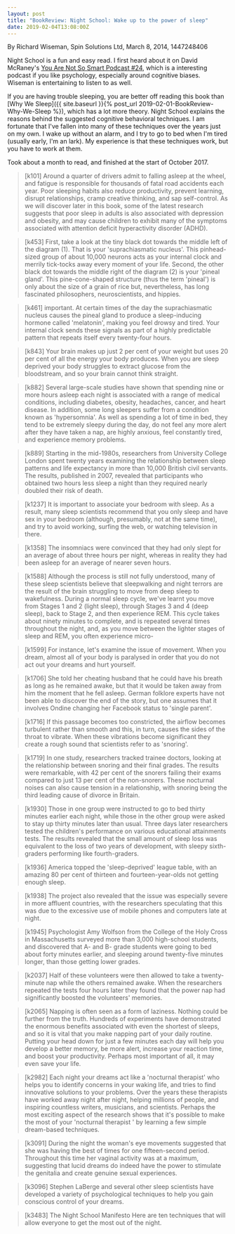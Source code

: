 ```yaml
---
layout: post
title: "BookReview: Night School: Wake up to the power of sleep"
date: 2019-02-04T13:08:00Z
---
```

By Richard Wiseman, Spin Solutions Ltd, March 8, 2014, 1447248406

Night School is a fun and easy read. I first heard about it on David McRaney's
[You Are Not So Smart Podcast #24](http://n99.us/mqc), which is a
interesting podcast if you like psychology, especially around
cognitive biases. Wiseman is entertaining to listen to as well.

If you are having trouble sleeping, you are better off reading this
book than
[Why We Sleep]({{ site.baseurl }}{% post_url 2019-02-01-BookReview-Why-We-Sleep %}), 
which has a lot more theory. Night School explains the reasons
behind the suggested cognitive behavioral techniques. I am
fortunate that I've fallen into many of these techniques
over the years just on my own. I wake up without an alarm,
and I try to go to bed when I'm tired (usually early, I'm an lark).
My experience is that these techniques work, but you have to work
at them.

Took about a month to read, and finished at the start of October 2017.

> [k101] Around a quarter of drivers admit to falling asleep at the
> wheel, and fatigue is responsible for thousands of fatal road
> accidents each year. Poor sleeping habits also reduce productivity,
> prevent learning, disrupt relationships, cramp creative thinking,
> and sap self-control. As we will discover later in this book, some
> of the latest research suggests that poor sleep in adults is also
> associated with depression and obesity, and may cause children to
> exhibit many of the symptoms associated with attention deficit
> hyperactivity disorder (ADHD).

> [k453] First, take a look at the tiny black dot towards the middle
> left of the diagram (1). That is your 'suprachiasmatic
> nucleus'. This pinhead-sized group of about 10,000 neurons acts as
> your internal clock and merrily tick-tocks away every moment of your
> life.  Second, the other black dot towards the middle right of the
> diagram (2) is your 'pineal gland'. This pine-cone-shaped structure
> (thus the term 'pineal') is only about the size of a grain of rice
> but, nevertheless, has long fascinated philosophers,
> neuroscientists, and hippies.

> [k461] important. At certain times of the day the suprachiasmatic
> nucleus causes the pineal gland to produce a sleep-inducing hormone
> called 'melatonin', making you feel drowsy and tired. Your internal
> clock sends these signals as part of a highly predictable pattern
> that repeats itself every twenty-four hours.

> [k843] Your brain makes up just 2 per cent of your weight but uses
> 20 per cent of all the energy your body produces. When you are sleep
> deprived your body struggles to extract glucose from the
> bloodstream, and so your brain cannot think straight.

> [k882] Several large-scale studies have shown that spending nine or
> more hours asleep each night is associated with a range of medical
> conditions, including diabetes, obesity, headaches, cancer, and
> heart disease. In addition, some long sleepers suffer from a
> condition known as 'hypersomnia'. As well as spending a lot of time
> in bed, they tend to be extremely sleepy during the day, do not feel
> any more alert after they have taken a nap, are highly anxious, feel
> constantly tired, and experience memory problems.

> [k889] Starting in the mid-1980s, researchers from University
> College London spent twenty years examining the relationship between
> sleep patterns and life expectancy in more than 10,000 British civil
> servants. The results, published in 2007, revealed that participants
> who obtained two hours less sleep a night than they required nearly
> doubled their risk of death.

> [k1237] It is important to associate your bedroom with sleep. As a
> result, many sleep scientists recommend that you only sleep and have
> sex in your bedroom (although, presumably, not at the same time),
> and try to avoid working, surfing the web, or watching television in
> there.

> [k1358] The insomniacs were convinced that they had only slept for
> an average of about three hours per night, whereas in reality they
> had been asleep for an average of nearer seven hours.

> [k1588] Although the process is still not fully understood, many of
> these sleep scientists believe that sleepwalking and night terrors
> are the result of the brain struggling to move from deep sleep to
> wakefulness. During a normal sleep cycle, we've learnt you move from
> Stages 1 and 2 (light sleep), through Stages 3 and 4 (deep sleep),
> back to Stage 2, and then experience REM. This cycle takes about
> ninety minutes to complete, and is repeated several times throughout
> the night, and, as you move between the lighter stages of sleep and
> REM, you often experience micro-

> [k1599] For instance, let's examine the issue of movement. When you
> dream, almost all of your body is paralysed in order that you do not
> act out your dreams and hurt yourself.

> [k1706] She told her cheating husband that he could have his breath
> as long as he remained awake, but that it would be taken away from
> him the moment that he fell asleep. German folklore experts have not
> been able to discover the end of the story, but one assumes that it
> involves Ondine changing her Facebook status to 'single parent'.

> [k1716] If this passage becomes too constricted, the airflow becomes
> turbulent rather than smooth and this, in turn, causes the sides of
> the throat to vibrate. When these vibrations become significant they
> create a rough sound that scientists refer to as 'snoring'.

> [k1719] In one study, researchers tracked trainee doctors, looking
> at the relationship between snoring and their final grades. The
> results were remarkable, with 42 per cent of the snorers failing
> their exams compared to just 13 per cent of the non-snorers. These
> nocturnal noises can also cause tension in a relationship, with
> snoring being the third leading cause of divorce in Britain.

> [k1930] Those in one group were instructed to go to bed thirty
> minutes earlier each night, while those in the other group were
> asked to stay up thirty minutes later than usual. Three days later
> researchers tested the children's performance on various educational
> attainments tests. The results revealed that the small amount of
> sleep loss was equivalent to the loss of two years of development,
> with sleepy sixth-graders performing like fourth-graders.

> [k1936] America topped the 'sleep-deprived' league table, with an
> amazing 80 per cent of thirteen and fourteen-year-olds not getting
> enough sleep.

> [k1938] The project also revealed that the issue was especially
> severe in more affluent countries, with the researchers speculating
> that this was due to the excessive use of mobile phones and
> computers late at night.

> [k1945] Psychologist Amy Wolfson from the College of the Holy Cross
> in Massachusetts surveyed more than 3,000 high-school students, and
> discovered that A- and B- grade students were going to bed about
> forty minutes earlier, and sleeping around twenty-five minutes
> longer, than those getting lower grades.

> [k2037] Half of these volunteers were then allowed to take a
> twenty-minute nap while the others remained awake. When the
> researchers repeated the tests four hours later they found that the
> power nap had significantly boosted the volunteers' memories.

> [k2065] Napping is often seen as a form of laziness. Nothing could
> be further from the truth. Hundreds of experiments have demonstrated
> the enormous benefits associated with even the shortest of sleeps,
> and so it is vital that you make napping part of your daily
> routine. Putting your head down for just a few minutes each day will
> help you develop a better memory, be more alert, increase your
> reaction time, and boost your productivity. Perhaps most important
> of all, it may even save your life.

> [k2982] Each night your dreams act like a 'nocturnal therapist' who
> helps you to identify concerns in your waking life, and tries to
> find innovative solutions to your problems. Over the years these
> therapists have worked away night after night, helping millions of
> people, and inspiring countless writers, musicians, and
> scientists. Perhaps the most exciting aspect of the research shows
> that it's possible to make the most of your 'nocturnal therapist '
> by learning a few simple dream-based techniques.

> [k3091] During the night the woman's eye movements suggested that
> she was having the best of times for one fifteen-second
> period. Throughout this time her vaginal activity was at a maximum,
> suggesting that lucid dreams do indeed have the power to stimulate
> the genitalia and create genuine sexual experiences.

> [k3096] Stephen LaBerge and several other sleep scientists have
> developed a variety of psychological techniques to help you gain
> conscious control of your dreams.

> [k3483] The Night School Manifesto Here are ten techniques that will
> allow everyone to get the most out of the night.
